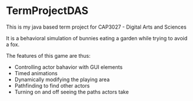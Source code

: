 TermProjectDAS
==============

This is my java based term project for CAP3027 - Digital Arts and Sciences

It is a behavioral simulation of bunnies eating a garden while trying to avoid a fox.

The features of this game are thus:
* Controlling actor bahavior with GUI elements
* Timed animations
* Dynamically modifying the playing area
* Pathfinding to find other actors
* Turning on and off seeing the paths actors take
  
